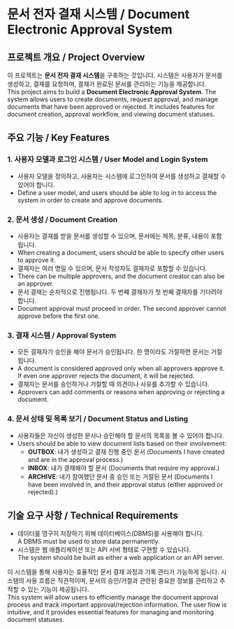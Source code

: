 # **문서 전자 결재 시스템 / Document Electronic Approval System**


## **프로젝트 개요 / Project Overview**

이 프로젝트는 **문서 전자 결재 시스템**을 구축하는 것입니다. 시스템은 사용자가 문서를 생성하고, 결재를 요청하며, 결재가 완료된 문서를 관리하는 기능을 제공합니다.  
This project aims to build a **Document Electronic Approval System**. The system allows users to create documents, request approval, and manage documents that have been approved or rejected. It includes features for document creation, approval workflow, and viewing document statuses.


## **주요 기능 / Key Features**

### 1. **사용자 모델과 로그인 시스템 / User Model and Login System**
   - 사용자 모델을 정의하고, 사용자는 시스템에 로그인하여 문서를 생성하고 결재할 수 있어야 합니다.  
   - Define a user model, and users should be able to log in to access the system in order to create and approve documents.

### 2. **문서 생성 / Document Creation**
   - 사용자는 결재를 받을 문서를 생성할 수 있으며, 문서에는 제목, 분류, 내용이 포함됩니다.  
   - When creating a document, users should be able to specify other users to approve it.  
   - 결재자는 여러 명일 수 있으며, 문서 작성자도 결재자로 포함할 수 있습니다.  
   - There can be multiple approvers, and the document creator can also be an approver.  
   - 문서 결재는 순차적으로 진행됩니다. 두 번째 결재자가 첫 번째 결재자를 기다려야 합니다.  
   - Document approval must proceed in order. The second approver cannot approve before the first one.

### 3. **결재 시스템 / Approval System**
   - 모든 결재자가 승인을 해야 문서가 승인됩니다. 한 명이라도 거절하면 문서는 거절됩니다.  
   - A document is considered approved only when all approvers approve it. If even one approver rejects the document, it will be rejected.  
   - 결재자는 문서를 승인하거나 거절할 때 의견이나 사유를 추가할 수 있습니다.  
   - Approvers can add comments or reasons when approving or rejecting a document.

### 4. **문서 상태 및 목록 보기 / Document Status and Listing**
   - 사용자들은 자신이 생성한 문서나 승인해야 할 문서의 목록을 볼 수 있어야 합니다.  
   - Users should be able to view document lists based on their involvement:  
     - **OUTBOX**: 내가 생성하고 결재 진행 중인 문서 (Documents I have created and are in the approval process.)
     - **INBOX**: 내가 결재해야 할 문서 (Documents that require my approval.)
     - **ARCHIVE**: 내가 참여했던 문서 중 승인 또는 거절된 문서 (Documents I have been involved in, and their approval status (either approved or rejected).)


## **기술 요구 사항 / Technical Requirements**

- 데이터를 영구히 저장하기 위해 데이터베이스(DBMS)를 사용해야 합니다.  
  A DBMS must be used to store data permanently.  
- 시스템은 웹 애플리케이션 또는 API 서버 형태로 구현할 수 있습니다.  
  The system should be built as either a web application or an API server.


이 시스템을 통해 사용자는 효율적인 문서 결재 과정과 기록 관리가 가능하게 됩니다. 시스템의 사용 흐름은 직관적이며, 문서의 승인/거절과 관련된 중요한 정보를 관리하고 추적할 수 있는 기능이 제공됩니다.  
This system will allow users to efficiently manage the document approval process and track important approval/rejection information. The user flow is intuitive, and it provides essential features for managing and monitoring document statuses.
